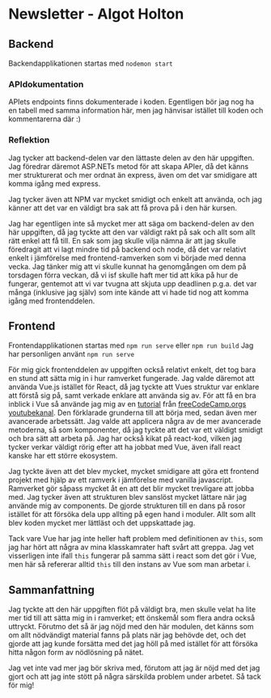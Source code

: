 # Newsletter - Algot Holton

## Backend

Backendapplikationen startas med ``` nodemon start ```
### APIdokumentation
APIets endpoints finns dokumenterade i koden. Egentligen bör jag nog ha en tabell med samma information här, men jag hänvisar istället till koden och kommentarerna där :)

### Reflektion
Jag tycker att backend-delen var den lättaste delen av den här uppgiften. Jag föredrar däremot ASP.NETs metod för att skapa APIer, då det känns mer strukturerat och mer ordnat än express, även om det var smidigare att komma igång med express.

Jag tycker även att NPM var mycket smidigt och enkelt att använda, och jag känner att det var en väldigt bra sak att få prova på i den här kursen. 

Jag har egentligen inte så mycket mer att säga om backend-delen av den här uppgiften, då jag tyckte att den var väldigt rakt på sak och allt som allt rätt enkel att få till. En sak som jag skulle vilja nämna är att jag skulle föredragit att vi lagt mindre tid på backend och node, då det var relativt enkelt i jämförelse med frontend-ramverken som vi började med denna vecka. Jag tänker mig att vi skulle kunnat ha genomgången om dem på torsdagen förra veckan, då vi isf skulle haft mer tid att kika på hur de fungerar, gentemot att vi var tvugna att skjuta upp deadlinen p.g.a. det var många (inklusive jag själv) som inte kände att vi hade tid nog att komma igång med frontenddelen.

## Frontend
Frontendapplikationen startas med ``` npm run serve ``` eller ``` npm run build ```
Jag har personligen använt ``` npm run serve ``` 

För mig gick frontenddelen av uppgiften också relativt enkelt, det tog bara en stund att sätta mig in i hur ramverket fungerade. Jag valde däremot att använda Vue.js istället för React, då jag tyckte att Vues struktur var enklare att förstå sig på, samt verkade enklare att använda sig av. För att få en bra inblick i Vue så använde jag mig av en [tutorial](https://youtu.be/4deVCNJq3qc) från [freeCodeCamp.orgs youtubekanal](https://www.youtube.com/channel/UC8butISFwT-Wl7EV0hUK0BQ). Den förklarade grunderna till att börja med, sedan även mer avancerade arbetssätt. Jag valde att applicera några av de mer avancerade metoderna, så som komponenter, då jag tyckte att det var ett väldigt smidigt och bra sätt att arbeta på. Jag har också kikat på react-kod, vilken jag tycker verkar väldigt rörig efter att ha jobbat med Vue, även ifall react kanske har ett större ekosystem.

Jag tyckte även att det blev mycket, mycket smidigare att göra ett frontend projekt med hjälp av ett ramverk i jämförelse med vanilla javascript. Ramverket gör såpass mycket åt en att det blir mycket trevligare att jobba med. Jag tycker även att strukturen blev sanslöst mycket lättare när jag använde mig av components. De gjorde strukturen till en dans på rosor istället för att försöka dela upp allting på egen hand i moduler. Allt som allt blev koden mycket mer lättläst och det uppskattade jag. 

Tack vare Vue har jag inte heller haft problem med definitionen av ``` this ```, som jag har hört att några av mina klasskamrater haft svårt att greppa. Jag vet visserligen inte ifall ``` this ``` fungerar på samma sätt i react som det gör i Vue, men här så refererar alltid ``` this ``` till den instans av Vue som man arbetar i. 

## Sammanfattning

Jag tyckte att den här uppgiften flöt på väldigt bra, men skulle velat ha lite mer tid till att sätta mig in i ramverket; ett önskemål som flera andra också uttryckt. Förutmo det så är jag nöjd med den här modulen, det känns som om allt nödvändigt material fanns på plats när jag behövde det, och det gjorde att jag kunde forsätta med det jag höll på med istället för att försöka hitta någon form av nödlösning på nätet.

Jag vet inte vad mer jag bör skriva med, förutom att jag är nöjd med det jag gjort och att jag inte stött på några särskilda problem under arbetet. Så tack för mig!